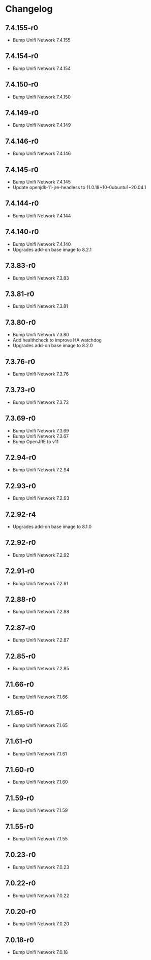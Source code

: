# Changelog

## 7.4.155-r0

- Bump Unifi Network 7.4.155

## 7.4.154-r0

- Bump Unifi Network 7.4.154

## 7.4.150-r0

- Bump Unifi Network 7.4.150

## 7.4.149-r0

- Bump Unifi Network 7.4.149

## 7.4.146-r0

- Bump Unifi Network 7.4.146

## 7.4.145-r0

- Bump Unifi Network 7.4.145
- Update openjdk-11-jre-headless to 11.0.18+10-0ubuntu1~20.04.1

## 7.4.144-r0

- Bump Unifi Network 7.4.144

## 7.4.140-r0

- Bump Unifi Network 7.4.140
- Upgrades add-on base image to 8.2.1

## 7.3.83-r0

- Bump Unifi Network 7.3.83

## 7.3.81-r0

- Bump Unifi Network 7.3.81

## 7.3.80-r0

- Bump Unifi Network 7.3.80
- Add healthcheck to improve HA watchdog
- Upgrades add-on base image to 8.2.0

## 7.3.76-r0

- Bump Unifi Network 7.3.76

## 7.3.73-r0

- Bump Unifi Network 7.3.73

## 7.3.69-r0

- Bump Unifi Network 7.3.69
- Bump Unifi Network 7.3.67
- Bump OpenJRE to v11

## 7.2.94-r0

- Bump Unifi Network 7.2.94

## 7.2.93-r0

- Bump Unifi Network 7.2.93

## 7.2.92-r4

- Upgrades add-on base image to 8.1.0

## 7.2.92-r0

- Bump Unifi Network 7.2.92

## 7.2.91-r0

- Bump Unifi Network 7.2.91

## 7.2.88-r0

- Bump Unifi Network 7.2.88

## 7.2.87-r0

- Bump Unifi Network 7.2.87

## 7.2.85-r0

- Bump Unifi Network 7.2.85

## 7.1.66-r0

- Bump Unifi Network 7.1.66

## 7.1.65-r0

- Bump Unifi Network 7.1.65

## 7.1.61-r0

- Bump Unifi Network 7.1.61

## 7.1.60-r0

- Bump Unifi Network 7.1.60

## 7.1.59-r0

- Bump Unifi Network 7.1.59

## 7.1.55-r0

- Bump Unifi Network 7.1.55

## 7.0.23-r0

- Bump Unifi Network 7.0.23

## 7.0.22-r0

- Bump Unifi Network 7.0.22

## 7.0.20-r0

- Bump Unifi Network 7.0.20

## 7.0.18-r0

- Bump Unifi Network 7.0.18
